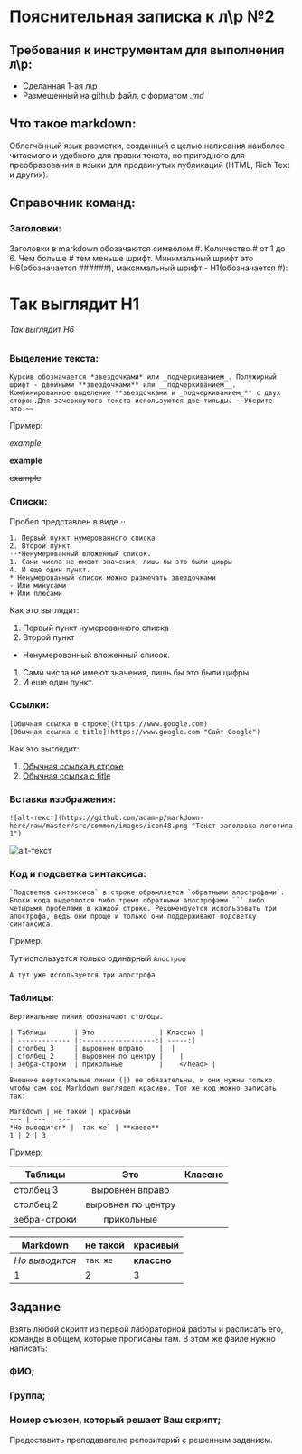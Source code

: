 # Пояснительная записка к л\р №2
## Требования к инструментам для выполнения л\р:
* Сделанная 1-ая л\р
* Размещенный на github файл, с форматом *.md*
## Что такое markdown:
 Облегчённый язык разметки, созданный с целью написания наиболее читаемого и удобного для правки текста, но пригодного для преобразования в языки для продвинутых публикаций (HTML, Rich Text и других).
## Справочник команд:
### Заголовки:
Заголовки в markdown обозачаются символом #. Количество # от 1 до 6. Чем больше # тем меньше шрифт. Минимальный шрифт это H6(обозначается ######), максимальный шрифт - H1(обозначается #):
# Так выглядит H1
###### Так выглядит H6
### Выделение текста:
``Курсив обозначается *звездочками* или _подчеркиванием_. Полужирный шрифт - двойными **звездочками** или __подчеркиванием__. Комбинированное выделение **звездочками и _подчеркиванием_** с двух сторон.Для зачеркнутого текста используются две тильды. ~~Уберите это.~~``

Пример:

*example*

**example**

~~example~~
### Списки:
Пробел представлен в виде ⋅⋅
```
1. Первый пункт нумерованного списка
2. Второй пункт
⋅⋅*Ненумерованный вложенный список.
1. Сами числа не имеют значения, лишь бы это были цифры
4. И еще один пункт.
* Ненумерованный список можно размечать звездочками
- Или минусами
+ Или плюсами
```

Как это выглядит:
1. Первый пункт нумерованного списка
2. Второй пункт
  * Ненумерованный вложенный список.
1. Сами числа не имеют значения, лишь бы это были цифры
4. И еще один пункт.
### Ссылки:
```
[Обычная ссылка в строке](https://www.google.com)
[Обычная ссылка с title](https://www.google.com "Сайт Google")
```

Как это выглядит:

1. [Обычная ссылка в строке](https://www.google.com)
2. [Обычная ссылка с title](https://www.google.com "Сайт Google")
### Вставка изображения:
```   
![alt-текст](https://github.com/adam-p/markdown-here/raw/master/src/common/images/icon48.png "Текст заголовка логотипа 1")
```
![alt-текст](https://explabs.ru/img/logo-explabs.svg "Классную картинку увидел в поисковике")

### Код и подсветка синтаксиса:
```
`Подсветка синтаксиса` в строке обрамляется `обратными апострофами`.
Блоки кода выделяются либо тремя обратными апострофами ``` либо четырьмя пробелами в каждой строке. Рекомендуется использовать три апострофа, ведь они проще и только они поддерживают подсветку синтаксиса.
```
Пример:

Тут используется только одинарный `Апостроф`
```
А тут уже используется три апострофа
```
### Таблицы:
```
Вертикальные линии обозначают столбцы.

| Таблицы       | Это                | Классно |
| ------------- |:------------------:| -----:|
| столбец 3     | выровнен вправо    |  |
| столбец 2     | выровнен по центру |    |
| зебра-строки  | прикольные         |    </head> |

Внешние вертикальные линии (|) не обязательны, и они нужны только чтобы сам код Markdown выглядел красиво. Тот же код можно записать так:

Markdown | не такой | красивый
--- | --- | ---
*Но выводится* | `так же` | **клево**
1 | 2 | 3
```
Пример:


| Таблицы       | Это                | Классно |
| ------------- |:------------------:| -----:|
| столбец 3     | выровнен вправо    |  |
| столбец 2     | выровнен по центру |    |
| зебра-строки  | прикольные         |    </head> |

Markdown | не такой | красивый
--- | --- | ---
*Но выводится* | `так же` | **классно**
1 | 2 | 3
## Задание
Взять любой скрипт из первой лабораторной работы и расписать его, команды в общем, которые прописаны там. В этом же файле нужно написать:

### ФИО;
### Группа;
### Номер съюзен, который решает Ваш скрипт;
Предоставить преподавателю репозиторий с решенным заданием.

